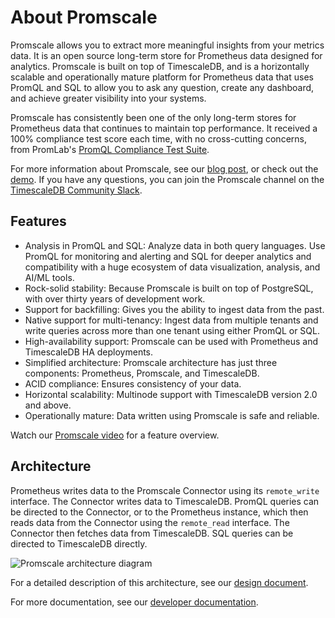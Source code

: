 # About Promscale
Promscale allows you to extract more meaningful insights from your metrics data.
It is an open source long-term store for Prometheus data designed for analytics.
Promscale is built on top of TimescaleDB, and is a horizontally scalable and
operationally mature platform for Prometheus data that uses PromQL and SQL to
allow you to ask any question, create any dashboard, and achieve greater
visibility into your systems.

Promscale has consistently been one of the only long-term stores for Prometheus
data that continues to maintain top performance. It received a 100% compliance
test score each time, with no cross-cutting concerns, from PromLab's [PromQL
Compliance Test Suite][promlabs].

For more information about Promscale, see our [blog post][promscale-blog], or
check out the [demo][promscale-demo]. If you have any questions, you can join
the Promscale channel on the [TimescaleDB Community Slack][slack].

## Features
*   Analysis in PromQL and SQL: Analyze data in both query languages. Use PromQL
    for monitoring and alerting and SQL for deeper analytics and compatibility
    with a huge ecosystem of data visualization, analysis, and AI/ML tools.
*   Rock-solid stability: Because Promscale is built on top of PostgreSQL, with
    over thirty years of development work.
*   Support for backfilling: Gives you the ability to ingest data from the past.
*   Native support for multi-tenancy: Ingest data from multiple tenants and
    write queries across more than one tenant using either PromQL or SQL.
*   High-availability support: Promscale can be used with Prometheus and
    TimescaleDB HA deployments.
*   Simplified architecture: Promscale architecture has just three components:
    Prometheus, Promscale, and TimescaleDB.
*   ACID compliance: Ensures consistency of your data.
*   Horizontal scalability: Multinode support with TimescaleDB version 2.0
    and above.
*   Operationally mature: Data written using Promscale is safe and reliable.

Watch our [Promscale video][promscale-features-video] for a feature overview.

## Architecture
Prometheus writes data to the Promscale Connector using its `remote_write`
interface. The Connector writes data to TimescaleDB. PromQL queries can be
directed to the Connector, or to the Prometheus instance, which then reads data
from the Connector using the `remote_read` interface. The Connector then fetches
data from TimescaleDB. SQL queries can be directed to TimescaleDB directly.

<img class="main-content__illustration" src="https://s3.amazonaws.com/assets.timescale.com/docs/images/promscale-arch.png" alt="Promscale architecture diagram"/>

For a detailed description of this architecture, see our
[design document][design-doc].

For more documentation, see our [developer documentation][promscale-gh-docs].


[promscale-blog]: https://blog.timescale.com/blog/promscale-analytical-platform-long-term-store-for-prometheus-combined-sql-promql-postgresql/
[promscale-demo]: https://youtu.be/FWZju1De5lc
[slack]: https://slack.timescale.com/
[promlabs]: https://promlabs.com/promql-compliance-test-results/2020-12-01/promscale
[design-doc]: https://docs.google.com/document/d/1e3mAN3eHUpQ2JHDvnmkmn_9rFyqyYisIgdtgd3D1MHA/edit?usp=sharing
[promscale-gh-docs]: https://github.com/timescale/promscale/tree/master/docs
[promscale-features-video]: https://youtu.be/FWZju1De5lc
